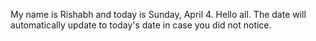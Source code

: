 My name is Rishabh and today is Sunday, April 4. Hello all. The date will automatically update to today's date in case you did not notice.
